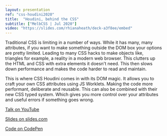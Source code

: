 ```yaml
---
layout: presentation
ref: "css-houdini2020"
title:  "Houdini, behind the CSS"
subtitle: ["MelbCSS | Jul 2020"]
video: "https://slides.com/rhianaheath/deck-a3f8ee/embed"
---
```


Traditional CSS is limiting in a number of ways. While it has many, many attributes, if you want to make something outside the DOM box your options are pretty limited. Leading to many CSS hacks to make objects like, triangles for example, a reality in a modern web browser. This clutters up the HTML and CSS with extra elements it doesn't need. This then slows down performance and makes the code harder to read and maintain. 

This is where CSS Houdini comes in with its DOM magic. It allows you to craft your own CSS attributes using JS Worklets. Making the code more performant, deliberate and reusable. This can also be combined with their new CSS typed system. Which gives you more control over your attributes and useful errors if something goes wrong.  

[Talk on YouTube](https://www.youtube.com/watch?v=LquUv6SB8Mk&feature=youtu.be&t=2767)

[Slides on slides.com](https://slides.com/rhianaheath/deck-a3f8ee)

[Code on CodePen](https://codepen.io/rhiana-the-selector/project/editor/ZKmgBv)
